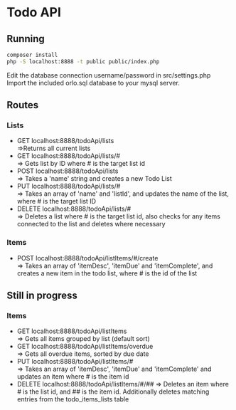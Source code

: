 # Todo API


## Running
```bash
composer install
php -S localhost:8888 -t public public/index.php
```
Edit the database connection username/password in src/settings.php
Import the included orlo.sql database to your mysql server.

## Routes

### Lists
- GET localhost:8888/todoApi/lists \
=>Returns all current lists
- GET localhost:8888/todoApi/lists/# \
=> Gets list by ID where # is the target list id
- POST localhost:8888/todoApi/lists \
=> Takes a 'name' string and creates a new Todo List
- PUT localhost:8888/todoApi/lists/# \
=> Takes an array of  'name' and 'listId', and updates the name of the list, where # is the target list ID
- DELETE localhost:8888/todoApi/lists/# \
=> Deletes a list where # is the target list id, also checks for any items connected to the list and deletes where necessary

### Items
- POST localhost:8888/todoApi/listItems/#/create \
=> Takes an array of  'itemDesc', 'itemDue' and 'itemComplete', and creates a new item in the todo list, where # is the id of the list

## Still in progress

### Items
- GET localhost:8888/todoApi/listItems \
=> Gets all items grouped by list (default sort)
- GET localhost:8888/todoApi/listItems/overdue \
=> Gets all overdue items, sorted by due date
- PUT localhost:8888/todoApi/listItems/# \
=> Takes an array of 'itemDesc', 'itemDue' and 'itemComplete' and updates an item where # is the item id
- DELETE localhost:8888/todoApi/listItems/#/##
=> Deletes an item where # is the list id, and ## is the item id. Additionally deletes matching entries from the todo_items_lists table
